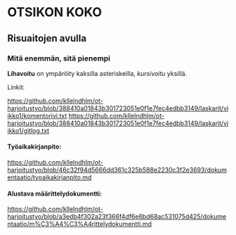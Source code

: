 # OTSIKON KOKO
## Risuaitojen avulla
### Mitä enemmän, sitä pienempi

**Lihavoitu** on ympäröity kaksilla asteriskeilla, *kursivoitu* yksillä.

Linkit:

https://github.com/kllelndhlm/ot-harjoitustyo/blob/388410a01843b301723051e0f1e7fec4edbb3149/laskarit/viikko1/komentorivi.txt
https://github.com/kllelndhlm/ot-harjoitustyo/blob/388410a01843b301723051e0f1e7fec4edbb3149/laskarit/viikko1/gitlog.txt

#### Työaikakirjanpito:
https://github.com/kllelndhlm/ot-harjoitustyo/blob/46c32f94d5666dd361c325b588e2230c3f2e3693/dokumentaatio/tyoaikakirjanpito.md

#### Alustava määrittelydokumentti:
https://github.com/kllelndhlm/ot-harjoitustyo/blob/a3edb4f302a23f366f4df6e6bd68ac531075d425/dokumentaatio/m%C3%A4%C3%A4rittelydokumentti.md
